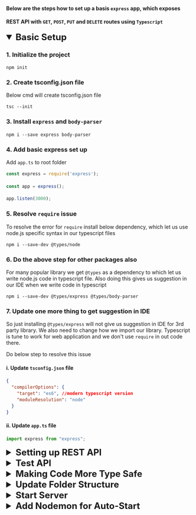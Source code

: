 #### Below are the steps how to set up a basis `express` app, which exposes
#### REST API with `GET`, `POST`, `PUT` and `DELETE` routes using `Typescript`

<details open>
 <summary style="font-size: x-large; font-weight: bold">Basic Setup</summary>

### 1. Initialize the project
```
npm init
```

### 2. Create tsconfig.json file
Below cmd will create tsconfig.json file
```
tsc --init
```

### 3. Install `express` and `body-parser`
```
npm i --save express body-parser
```

### 4. Add basic express set up
Add `app.ts` to root folder
```typescript
const express = require('express');

const app = express();

app.listen(3000);
```
### 5. Resolve `require` issue
To resolve the error for `require` install below dependency,
which let us use node.js specific  syntax in our typescript files
```
npm i --save-dev @types/node
```

### 6. Do the above step for other packages also
For many popular library we get `@types` as a dependency to which let us 
write node.js code in typescript file. Also doing this gives us suggestion in 
our IDE when we write code in typescript

```
npm i --save-dev @types/express @types/body-parser
```

### 7. Update one more thing to get suggestion in IDE
So just installing `@types/express` will not give us suggestion in IDE for
3rd party library.
We also need to change how we import our library. Typescript is tune to work
for web application and we don't use `require` in out code there.

Do below step to resolve this issue
#### i. Update `tsconfig.json` file
```json
{
  "compilerOptions": {
    "target": "es6", //modern typescript version
    "moduleResolution": "node"
  }
}
```
#### ii. Update `app.ts` file
```typescript
import express from "express";
```

</details>


<details >
 <summary style="font-size: x-large; font-weight: bold">Setting up REST API</summary>

### 1. Create `routes/todos.ts` file
```typescript
/**
 * Import whole module from `express` then create router
 *
 * import express from "express";
 * const router = express.Router();
 */

/**
 * Or just import what is required...
 */
import { Router } from "express";

const todos = [];
const router = Router();

router.get("/", (req, res, next) => {
    res.status(200).json({todos: todos});
});

export default router;
```

### 2. Update `app.ts` file

```typescript
import todosRoutes from "./routes/todos";

const app = express();

app.use(todosRoutes);
```

### 3. Resolve type issue with `const todos = []`

#### i. Create `models/todo.ts` file
```typescript
export interface Todo {
    id: number;
    text: string;
}
```

#### ii. Update `routes/todos.ts` file
```typescript
import { Todo } from "../models/todo";

const todos: Todo[] = [];
```

### 4. Add `body-parser` to `app.ts`

```typescript
import bodyParser from "body-parser";

app.use(bodyParser.json());
```

### 5. Create post `/todo` route
```typescript
router.post("/todo", (req, res, next) => {
    const newTodo: Todo = {
        id: new Date().toISOString(),
        text: req.body.text
    };
    
    todos.push(newTodo);

    res.status(201).json({message: "Added Todo", todo: newTodo, todos: todos});
})
```

### 6. Create put `/todo/:todoId` route
```typescript
router.put("/todo/:todoId", (req, res, next) => {
    const tid = req.params.todoId;
    const todoIndex = todos.findIndex((todoItem) => todoItem.id === tid);
    if(todoIndex >= 0) {
        todos[todoIndex].text = req.body.text;
        return res.status(200).json({message: "Todo Updated", todos: todos});
    }

    res.status(404).json({message: "Could not find todo with id: " + tid});
})

```

### 7. Create delete `/todo/:todoId` route
```typescript
router.delete("/todo/:todoId", (req, res, next) => {
    todos = todos.filter((todoItem) => todoItem.id !== req.params.todoId);
    res.status(200).json({message: "Todo Deleted", todos: todos});
});
```
</details>

<details >
 <summary style="font-size: x-large; font-weight: bold">Test API</summary>

### 1. Run below command to compile typescript files to js
```bash
tsc
```

### 2. Run below command to start the server
```bash
node app.js
```

### 3. Visit http://localhost:3000 on Postman
#### i. GET
![img.png](readme-images/img.png)

#### ii. POST
![img_1.png](readme-images/img_1.png)

#### iii. PUT
![img_2.png](readme-images/img_2.png)

#### iv. DELETE
![img_3.png](readme-images/img_3.png)

</details>

<details >
 <summary style="font-size: x-large; font-weight: bold">Making Code More Type Safe</summary>

### 1. Define below types in `routes/todos.ts` file
#### i. Create type for `req.body`
```typescript
type RequestBody = { text: string };
```

#### ii. Create type for `req.params`
```typescript
type RequestParams = { todoId: string };
```

### 2. Use above types in `routes/todos.ts` file
```typescript
router.post("/todo", (req, res, next) => {
    const body = req.body as RequestBody;
    
    const newTodo: Todo = {
        id: new Date().toISOString(),
        text: body.text
    };
})
```

Since we know what we're expecting from `req.body` and `req.params`
we can use them in our code to define type in order to make our code more type safe

</details>

<details >
 <summary style="font-size: x-large; font-weight: bold">Update Folder Structure</summary>

### 1. Create `src` folder in root
Add `models`and `routes` folders & `app.ts` file in `src` folder

### 2. Update `tsconfig.json` file
```json
{
  "compilerOptions": {
    "rootDir": "./src",
    "outDir": "./dist"
  }
}
```

Now on running `tsc` command, all compiled js file will be in `dist` folder

### 3. Update `package.json` file

```json
{
  "scripts": {
    "start": "node dist/app.js"
  }
}
```
</details>

<details >
 <summary style="font-size: x-large; font-weight: bold">Start Server</summary>

### 1. Run below command to first compile code
```bash
tsc
```

### 2. Run below command to start the server
```bash
npm run start
```
or just run
```bash
npm start
```
</details>

<details >
 <summary style="font-size: x-large; font-weight: bold">Add Nodemon for Auto-Start</summary>

Using `nodemon` we can start the server automatically, 
when there is any change in js file

### 1. Update `package.json` file
```json
{
  "scripts": {
    "build": "tsc -p . -w",
    "start": "nodemon dist/app.js"
  },
  "devDependencies": {
    "nodemon": "^3.0.1"
  }
}
```

### 2. Run below command to update `node_modules`
```bash
npm i
```

### 3. Run below command for compilation
This will compile the code in js whenever there 
is any change in ts file.
```bash
npm run build
```

### 4. Run below command to start the server
Changes in js file after auto compilation will trigger
nodemon to restart the server
```bash
npm start
```
</details>
